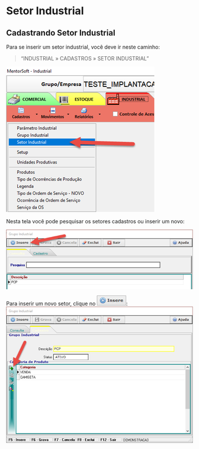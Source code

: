 # Setor Industrial

## Cadastrando Setor Industrial

Para se inserir um setor industrial, você deve ir neste caminho: 
> “INDUSTRIAL » CADASTROS » SETOR INDUSTRIAL”  

![1](/img/industrial/cadastro/04.png) 

Nesta tela você pode pesquisar os setores cadastros ou inserir um novo: 

![2](/img/industrial/cadastro/02.png) 

Para inserir um novo setor, clique no ![4](/img/botoeskm/insere.jpg):
![3](/img/industrial/cadastro/03.png) 
